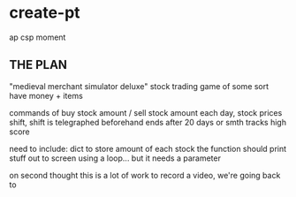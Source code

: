# create-pt

ap csp moment

## THE PLAN

"medieval merchant simulator deluxe"
stock trading game of some sort
have money + items

commands of buy stock amount / sell stock amount
each day, stock prices shift, shift is telegraphed beforehand
ends after 20 days or smth
tracks high score

need to include: dict to store amount of each stock
the function should print stuff out to screen using a loop... but it needs a parameter

on second thought this is a lot of work to record a video, we're going back to 